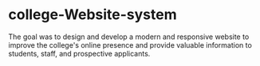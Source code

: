 # college-Website-system
The goal was to design and develop a modern and responsive website to improve the college's online presence and provide valuable information to students, staff, and prospective applicants.
